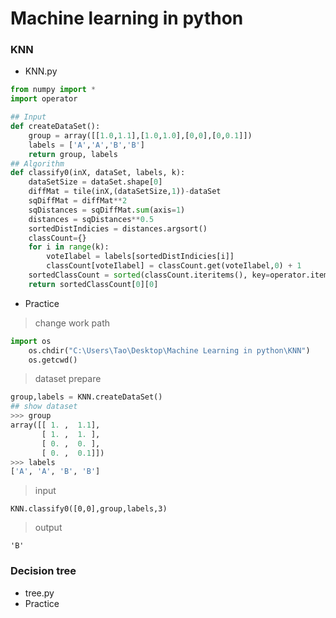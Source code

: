 # Machine learning in python

### KNN

+ KNN.py

```python
from numpy import *
import operator

## Input
def createDataSet():
	group = array([[1.0,1.1],[1.0,1.0],[0,0],[0,0.1]])
	labels = ['A','A','B','B']
	return group, labels
## Algorithm
def classify0(inX, dataSet, labels, k):
	dataSetSize = dataSet.shape[0]
	diffMat = tile(inX,(dataSetSize,1))-dataSet
	sqDiffMat = diffMat**2
    sqDistances = sqDiffMat.sum(axis=1)
	distances = sqDistances**0.5
	sortedDistIndicies = distances.argsort()
	classCount={}
	for i in range(k):
		voteIlabel = labels[sortedDistIndicies[i]]
		classCount[voteIlabel] = classCount.get(voteIlabel,0) + 1
	sortedClassCount = sorted(classCount.iteritems(), key=operator.itemgetter(), reverse=True)
	return sortedClassCount[0][0]
```

+ Practice

> change work path

```python
import os
	os.chdir("C:\Users\Tao\Desktop\Machine Learning in python\KNN")
	os.getcwd()
```

> dataset prepare

```python
group,labels = KNN.createDataSet()
## show dataset
>>> group
array([[ 1. ,  1.1],
       [ 1. ,  1. ],
       [ 0. ,  0. ],
       [ 0. ,  0.1]])
>>> labels
['A', 'A', 'B', 'B']
```

> input

```
KNN.classify0([0,0],group,labels,3)
```

> output

```
'B'
```

### Decision tree

+ tree.py
+ Practice



